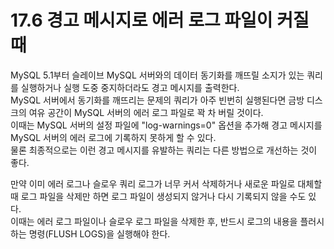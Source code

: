 # 17.6 경고 메시지로 에러 로그 파일이 커질 때

MySQL 5.1부터 슬레이브 MySQL 서버와의 데이터 동기화를 깨뜨릴 소지가 있는 쿼리를 실행하거나 실행 도중 중지하더라도 경고 메시지를 출력한다.  
MySQL 서버에서 동기화를 깨뜨리는 문제의 쿼리가 아주 빈번히 실행된다면 금방 디스크의 여유 공간이 MySQL 서버의 에러 로그 파일로 꽉 차 버릴 것이다.  
이때는 MySQL 서버의 설정 파일에 "log-warnings=0" 옵션을 추가해 경고 메시지를 MySQL 서버의 에러 로그에 기록하지 못하게 할 수 있다.  
물론 최종적으로는 이런 경고 메시지를 유발하는 쿼리는 다른 방법으로 개선하는 것이 좋다.

만약 이미 에러 로그나 슬로우 쿼리 로그가 너무 커서 삭제하거나 새로운 파일로 대체할 때 로그 파일을 삭제만 하면 로그 파일이 생성되지 않거나 다시 기록되지 않을 수도 있다.  
이때는 에러 로그 파일이나 슬로우 로그 파일을 삭제한 후, 반드시 로그의 내용을 플러시하는 명령(FLUSH LOGS)을 실행해야 한다.
